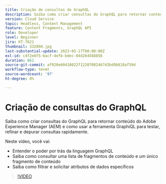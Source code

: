```yaml
---
title: Criação de consultas do GraphQL
description: Saiba como criar consultas do GraphQL para retornar conteúdo do Adobe Experience Manager (AEM) e como usar a ferramenta GraphiQL para testar, refinar e depurar consultas rapidamente.
version: Cloud Service
topic: Headless, Content Management
feature: Content Fragments, GraphQL API
role: Developer
level: Beginner
jira: KT-7621
thumbnail: 332860.jpg
last-substantial-update: 2023-05-17T00:00:00Z
exl-id: c4f2e8f5-6acf-4efb-bdec-84d264568856
duration: 661
source-git-commit: af928e60410022f12207082467d3bd9b818af59d
workflow-type: tm+mt
source-wordcount: '97'
ht-degree: 0%

---
```


# Criação de consultas do GraphQL

Saiba como criar consultas do GraphQL para retornar conteúdo do Adobe Experience Manager (AEM) e como usar a ferramenta GraphiQL para testar, refinar e depurar consultas rapidamente.

Neste vídeo, você vai:

+ Entender o poder por trás da linguagem GraphQL
+ Saiba como consultar uma lista de fragmentos de conteúdo e um único fragmento de conteúdo
+ Saiba como filtrar e solicitar atributos de dados específicos

>[!VIDEO](https://video.tv.adobe.com/v/332860?quality=12&learn=on)

